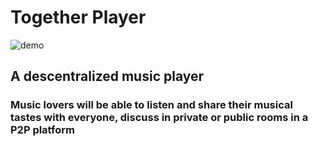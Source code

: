 # Together Player

![demo](https://github.com/Ronnie018/together-reactPlayer/raw/master/demos/together%20player%20(2).gif)

## A descentralized music player

### Music lovers will be able to listen and share their musical tastes with everyone, discuss in private or public rooms in a P2P platform
